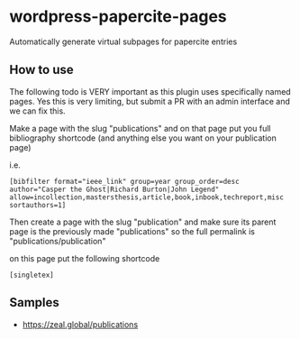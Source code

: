 # wordpress-papercite-pages
Automatically generate virtual subpages for papercite entries

## How to use

The following todo is VERY important as this plugin uses specifically named pages. Yes this is very limiting, but submit a PR with an admin interface and we can fix this.

Make a page with the slug "publications" and on that page put you full bibliography shortcode (and anything else you want on your publication page)

i.e. 

```
[bibfilter format="ieee_link" group=year group_order=desc author="Casper the Ghost|Richard Burton|John Legend" allow=incollection,mastersthesis,article,book,inbook,techreport,misc sortauthors=1]
```

Then create a page with the slug "publication" and make sure its parent page is the previously made "publications" so the full permalink is "publications/publication"

on this page put the following shortcode

```
[singletex]
```

## Samples

* https://zeal.global/publications